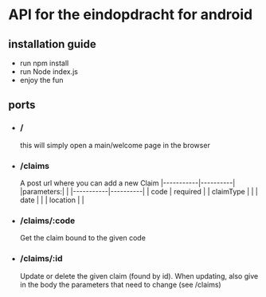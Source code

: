 # API for the eindopdracht for android

## installation guide

- run npm install
- run Node index.js
- enjoy the fun

## ports

- ### /
    this will simply open a main/welcome page in the browser

- ### /claims
    A post url where you can add a new Claim
    |-----------|----------|
    |parameters:|          |
    |-----------|----------|
    | code      | required |
    | claimType |          |
    | date      |          |
    | location  |          |

- ### /claims/:code
    Get the claim bound to the given code

    
- ### /claims/:id
    Update or delete the given claim (found by id). When updating, also give in the body the parameters that need to change (see /claims)
